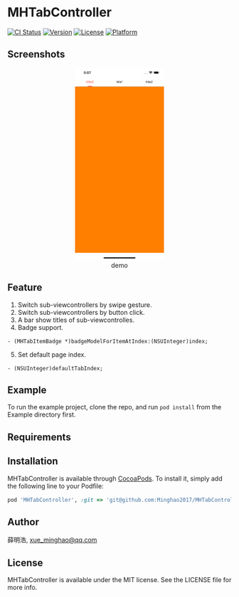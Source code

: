 # MHTabController

[![CI Status](https://img.shields.io/travis/薛明浩/MHTabController.svg?style=flat)](https://travis-ci.org/薛明浩/MHTabController)
[![Version](https://img.shields.io/cocoapods/v/MHTabController.svg?style=flat)](https://cocoapods.org/pods/MHTabController)
[![License](https://img.shields.io/cocoapods/l/MHTabController.svg?style=flat)](https://cocoapods.org/pods/MHTabController)
[![Platform](https://img.shields.io/cocoapods/p/MHTabController.svg?style=flat)](https://cocoapods.org/pods/MHTabController)

## Screenshots

<p align="center">
<img alt="demo.png" width="200" src="screenshots/demo.png">
<br/>
demo
</p>

## Feature

1. Switch sub-viewcontrollers by swipe gesture.
2. Switch sub-viewcontrollers by button click.
3. A bar show titles of sub-viewcontrolles.
4. Badge support.
```
- (MHTabItemBadge *)badgeModelForItemAtIndex:(NSUInteger)index;
```
5. Set default page index.
```
- (NSUInteger)defaultTabIndex;
```

## Example

To run the example project, clone the repo, and run `pod install` from the Example directory first.

## Requirements

## Installation

MHTabController is available through [CocoaPods](https://cocoapods.org). To install
it, simply add the following line to your Podfile:

```ruby
pod 'MHTabController', :git => 'git@github.com:Minghao2017/MHTabController.git'
```

## Author

薛明浩, xue_minghao@qq.com

## License

MHTabController is available under the MIT license. See the LICENSE file for more info.
